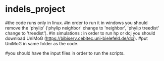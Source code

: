 # indels_project

#the code runs only in linux. 
#in order to run it in windows you should remove the 'phylip' ('phylip neighbor' change to 'neighbor',  'phylip treedist' change  to 'treedist'). 
#in simulations : in order to run hp or dcj you should download UniMoG (https://bibiserv.cebitec.uni-bielefeld.de/dcj). 
#put UniMoG in same folder as the code. 

#you should have the input files in order to run the scripts. 
